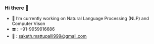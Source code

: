 ### Hi there 👋

<!--
**SakethMattupalli/SakethMattupalli** is a ✨ _special_ ✨ repository because its `README.md` (this file) appears on your GitHub profile.

Here are some ideas to get you started:

- 🔭 I’m currently working on ...
- 🌱 I’m currently learning ...
- 👯 I’m looking to collaborate on ...
- 🤔 I’m looking for help with ...
- 💬 Ask me about ...
- 📫 How to reach me: ...
- 😄 Pronouns: ...
- ⚡ Fun fact: ...
-->
- 🔭 I’m currently working on Natural Language Processing (NLP) and Computer Vison
- :telephone: : +91-9959916686
- :email: : saketh.mattupalli999@gmail.com
